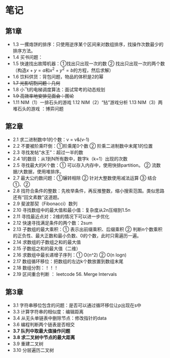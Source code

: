 # 笔记

## 第1章

- 1.3 一摞烙饼的排序：只使用逆序某个区间来对数组排序，找操作次数最少的排序方法。
- 1.4 买书问题：
- 1.5 快速找出故障机器：①找出只出现一次的数 ② 找出只出现一次的两个数（构造$x+y=a$和$x^2 + y^2 = b$的方程，然后求解）
- 1.6 饮料供货：背包问题，物品的体积是2的幂
- ~~1.7 光影切割问题：几何~~
- 1.8 小飞的电梯调度算法：面试常考的动态规划
- ~~1.9 高效率地安排见面会：图论~~
- 1.11 NIM（1）一排石头的游戏
  1.12 NIM（2）“拈”游戏分析
  1.13 NIM（3）两堆石头的游戏 ：博弈问题

## 第2章

- 2.1 求二进制数中1的个数：v = v&(v-1)
- 2.2 不要被阶乘吓倒：①阶乘尾0个数 ② 阶乘二进制数中末尾1的位置
- 2.3 寻找发帖“水王”：超过一半的数
- 2.4 1的数目：从1到N所有数中，数字k（k=1）出现的次数
- 2.5 寻找最大的K个数：① 可以存入内存中，使用快排partition。 ② 流数据/大数据，使用堆排序。
- 2.7 最大公约数问题：①辗转相除 ② 针对大整数使用减法运算 ③ 结合①、②
- 2.8 找符合条件的整数：先枚举条件，再反推整数，缩小搜索范围。类似思路还有“回文素数”这道题。
- 2.9 斐波那契（Fibonacci）数列
- 2.10 寻找数组中的最大值和最小值：复杂度从2n压缩到1.5n
- 2.11 寻找最近点对：2维的情况下可以进一步优化
- 2.12 快速寻找满足条件的两个数：2sum
- 2.13 子数组的最大乘积：① 表示出前缀乘积、后缀乘积  ② 判断n个数乘积的正负性、最大正数和最小负数、0的个数，此时只需遍历一遍。
- 2.14 求数组的子数组之和的最大值
- 2.15 子数组之和的最大值（二维）
- 2.16 求数组中最长递增子序列：① O(n^2) ② O(n logn)
- 2.17 数组循环移位：把数组的左边k个数放置到数组末尾
- 2.18 数组分割：！！！
- 2.19 区间重合判断 ： leetcode 56. Merge Intervals 

## 第3章

- 3.1 字符串移位包含的问题：是否可以通过循环移位让p出现在s中
-   3.3 计算字符串的相似度：编辑距离
-   3.4 从无头单链表中删除节点：修改指针的data
-   3.6 编程判断两个链表是否相交
-   **3.7 队列中取最大值操作问题**
-   **3.8 求二叉树中节点的最大距离**
-   3.9 重建二叉树
- 3.10 分层遍历二叉树